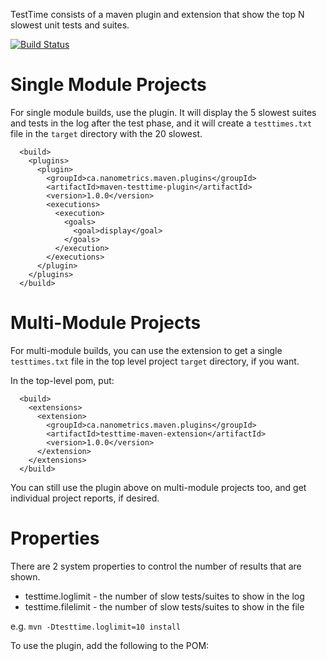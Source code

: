 TestTime consists of a maven plugin and extension that show the top N slowest unit tests and suites.

[![Build Status](https://travis-ci.org/nanometrics/maven-testtime.svg?branch=master)](https://travis-ci.org/nanometrics/maven-testtime)

# Single Module Projects

For single module builds, use the plugin. It will display the 5 slowest suites and tests in the log 
after the test phase, and it will create a `testtimes.txt` file in the `target` directory 
with the 20 slowest.

```
  <build>
    <plugins>      
      <plugin>
        <groupId>ca.nanometrics.maven.plugins</groupId>
        <artifactId>maven-testtime-plugin</artifactId>
        <version>1.0.0</version>
        <executions>
          <execution>
            <goals>
              <goal>display</goal>
            </goals>
          </execution>
        </executions>
      </plugin>
    </plugins>      
  </build>
```

# Multi-Module Projects

For multi-module builds, you can use the extension to get a single `testtimes.txt` file in the top level 
project `target` directory, if you want.

In the top-level pom, put:

```
  <build>      
    <extensions>
      <extension>
        <groupId>ca.nanometrics.maven.plugins</groupId>
        <artifactId>testtime-maven-extension</artifactId>
        <version>1.0.0</version>
      </extension>
    </extensions>
  </build>
```

You can still use the plugin above on multi-module projects too, and get individual project reports, if desired.

# Properties

There are 2 system properties to control the number of results that are shown.

* testtime.loglimit  - the number of slow tests/suites to show in the log
* testtime.filelimit - the number of slow tests/suites to show in the file

e.g. `mvn -Dtesttime.loglimit=10 install`


To use the plugin, add the following to the POM:

      
      